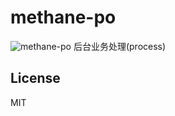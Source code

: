 # methane-po
![methane-po](https://travis-ci.org/InCar/methane-po.svg?branch=master)
后台业务处理(process)

## License
MIT
